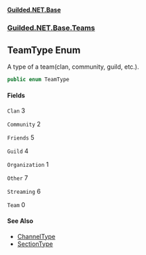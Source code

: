 
#### [Guilded.NET.Base](index 'index')
### [Guilded.NET.Base.Teams](index#Guilded_NET_Base_Teams 'Guilded.NET.Base.Teams')
## TeamType Enum
A type of a team(clan, community, guild, etc.).  
```csharp
public enum TeamType

```

#### Fields
<a name='Guilded_NET_Base_Teams_TeamType_Clan'></a>
`Clan` 3  
  
<a name='Guilded_NET_Base_Teams_TeamType_Community'></a>
`Community` 2  
  
<a name='Guilded_NET_Base_Teams_TeamType_Friends'></a>
`Friends` 5  
  
<a name='Guilded_NET_Base_Teams_TeamType_Guild'></a>
`Guild` 4  
  
<a name='Guilded_NET_Base_Teams_TeamType_Organization'></a>
`Organization` 1  
  
<a name='Guilded_NET_Base_Teams_TeamType_Other'></a>
`Other` 7  
  
<a name='Guilded_NET_Base_Teams_TeamType_Streaming'></a>
`Streaming` 6  
  
<a name='Guilded_NET_Base_Teams_TeamType_Team'></a>
`Team` 0  
  

#### See Also
- [ChannelType](ChannelType 'Guilded.NET.Base.Teams.ChannelType')
- [SectionType](SectionType 'Guilded.NET.Base.Teams.SectionType')
